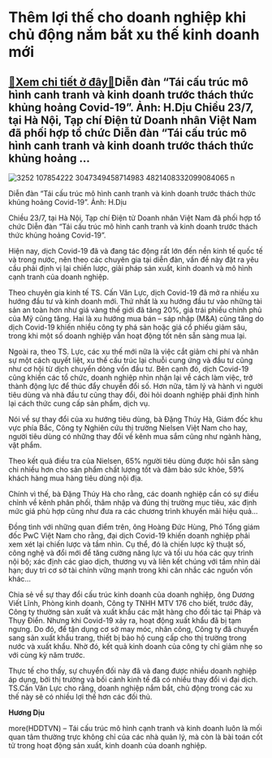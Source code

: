 Thêm lợi thế cho doanh nghiệp khi chủ động nắm bắt xu thế kinh doanh mới
========================================================================

[:gift:Xem chi tiết ở đây:gift:](https://hddtvn.com/them-loi-the-cho-doanh-nghiep-khi-chu-dong-nam-bat-xu-the-kinh-doanh-moi/)Diễn đàn “Tái cấu trúc mô hình canh tranh và kinh doanh trước thách thức khủng hoảng Covid-19”. Ảnh: H.Dịu Chiều 23/7, tại Hà Nội, Tạp chí Điện tử Doanh nhân Việt Nam đã phối hợp tổ chức Diễn đàn “Tái cấu trúc mô hình canh tranh và kinh doanh trước thách thức khủng hoảng …
---------------------------------------------------------------------------------------------------------------------------------------------------------------------------------------------------------------------------------------------------------------------------------





![3252 107854222 3047349458714983 4821408332099084065 n](https://haiquanonline.com.vn/stores/news_dataimages/diulth/072020/23/16/in_article/3252_107854222_3047349458714983_4821408332099084065_n.jpg?rt=20200723185911 "Diễn đàn “Tái cấu trúc mô hình canh tranh và kinh doanh trước thách thức khủng hoảng Covid-19”. Ảnh: H.Dịu")


Diễn đàn “Tái cấu trúc mô hình canh tranh và kinh doanh trước thách thức khủng hoảng Covid-19”. Ảnh: H.Dịu



Chiều 23/7, tại Hà Nội, Tạp chí Điện tử Doanh nhân Việt Nam đã phối hợp tổ chức Diễn đàn “Tái cấu trúc mô hình canh tranh và kinh doanh trước thách thức khủng hoảng Covid-19”.


Hiện nay, dịch Covid-19 đã và đang tác động rất lớn đến nền kinh tế quốc tế và trong nước, nên theo các chuyên gia tại diễn đàn, vấn đề này đặt ra yêu cầu phải định vị lại chiến lược, giải pháp sản xuất, kinh doanh và mô hình cạnh tranh của doanh nghiệp.


Theo chuyên gia kinh tế TS. Cấn Văn Lực, dịch Covid-19 đã mở ra nhiều xu hướng đầu tư và kinh doanh mới. Thứ nhất là xu hướng đầu tư vào những tài sản an toàn hơn như giá vàng thế giới đã tăng 20%, giá trái phiếu chính phủ của Mỹ cũng tăng. Hai là xu hướng mua bán – sáp nhập (M&A) cũng tăng do dịch Covid-19 khiến nhiều công ty phá sản hoặc giá cổ phiếu giảm sâu, trong khi một số doanh nghiệp vẫn hoạt động tốt nên sẵn sàng mua lại.


Ngoài ra, theo TS. Lực, các xu thế mới nữa là việc cắt giảm chi phí và nhân sự một cách quyết liệt, xu thế cấu trúc lại chuỗi cung ứng và đầu tư cũng như cơ hội từ dịch chuyển dòng vốn đầu tư. Bên cạnh đó, dịch Covid-19 cũng khiến các tổ chức, doanh nghiệp nhìn nhận lại về cách làm việc, trở thành động lực để thúc đẩy chuyển đổi số. Hơn nữa, tâm lý và hành vi người tiêu dùng và nhà đầu tư cũng thay đổi, đòi hỏi doanh nghiệp phải định hình lại cách thức cung cấp sản phẩm, dịch vụ.


Nói về sự thay đổi của xu hướng tiêu dùng, bà Đặng Thúy Hà, Giám đốc khu vực phía Bắc, Công ty Nghiên cứu thị trường Nielsen Việt Nam cho hay, người tiêu dùng có những thay đổi về kênh mua sắm cũng như ngành hàng, vật phẩm.


Theo kết quả điều tra của Nielsen, 65% người tiêu dùng được hỏi sẵn sàng chi nhiều hơn cho sản phẩm chất lượng tốt và đảm bảo sức khỏe, 59% khách hàng mua hàng tiêu dùng nội địa.


Chính vì thế, bà Đặng Thúy Hà cho rằng, các doanh nghiệp cần có sự điều chỉnh về kênh phân phối, thâm nhập và đúng thị trường mục tiêu, xác định mức giá phù hợp cũng như đưa ra các chương trình khuyến mãi hiệu quả…


Đồng tình với những quan điểm trên, ông Hoàng Đức Hùng, Phó Tổng giám đốc PwC Việt Nam cho rằng, đại dịch Covid-19 khiến doanh nghiệp phải xem xét lại chiến lược và tầm nhìn. Cụ thể, đó là chiến lược kỹ thuật số, công nghệ và đổi mới để tăng cường năng lực và tối ưu hóa các quy trình nội bộ; xác định các giao dịch, thương vụ và liên kết chúng với tầm nhìn dài hạn; duy trì cơ sở tài chính vững mạnh trong khi cân nhắc các nguồn vốn khác…


Chia sẻ về sự thay đổi cấu trúc kinh doanh của doanh nghiệp, ông Dương Viết Lĩnh, Phòng kinh doanh, Công ty TNHH MTV 176 cho biết, trước đây, Công ty thường sản xuất và xuất khẩu các mặt hàng cho đối tác tại Pháp và Thụy Điển. Nhưng khi Covid-19 xảy ra, hoạt động xuất khẩu đã bị tạm ngưng. Do đó, để tận dụng cơ sở may móc, nhân công, Công ty đã chuyển sang sản xuất khẩu trang, thiết bị bảo hộ cung cấp cho thị trường trong nước và xuất khẩu. Nhờ đó, kết quả kinh doanh của công ty chỉ giảm nhẹ so với cùng kỳ năm trước.


Thực tế cho thấy, sự chuyển đối này đã và đang được nhiều doanh nghiệp áp dụng, bởi thị trường và bối cảnh kinh tế đã có nhiều thay đổi vì đại dịch. TS.Cấn Văn Lực cho rằng, doanh nghiệp nắm bắt, chủ động trong các xu thế này sẽ có nhiều lợi thế hơn các đối thủ.




**Hương Dịu**



more(HDDTVN) – Tái cấu trúc mô hình cạnh tranh và kinh doanh luôn là mối quan tâm thường trực không chỉ của các nhà quản lý, mà còn là bài toán cốt tử trong hoạt động sản xuất, kinh doanh của doanh nghiệp.

